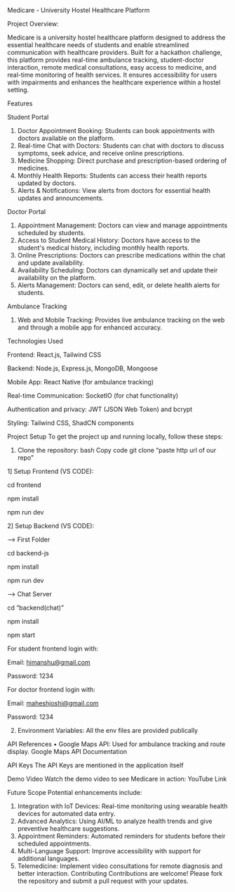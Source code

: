 Medicare - University Hostel Healthcare Platform

Project Overview:

Medicare is a university hostel healthcare platform designed to address the essential healthcare needs of students and enable streamlined communication with healthcare providers. Built for a hackathon challenge, this platform provides real-time ambulance tracking, student-doctor interaction, remote medical consultations, easy access to medicine, and real-time monitoring of health services. It ensures accessibility for users with impairments and enhances the healthcare experience within a hostel setting.

Features

Student Portal
1.	Doctor Appointment Booking: Students can book appointments with doctors available on the platform.
2.	Real-time Chat with Doctors: Students can chat with doctors to discuss symptoms, seek advice, and receive online prescriptions.
3.	Medicine Shopping: Direct purchase and prescription-based ordering of medicines.
4.	Monthly Health Reports: Students can access their health reports updated by doctors.
5.	Alerts & Notifications: View alerts from doctors for essential health updates and announcements.

Doctor Portal
1.	Appointment Management: Doctors can view and manage appointments scheduled by students.
2.	Access to Student Medical History: Doctors have access to the student's medical history, including monthly health reports.
3.	Online Prescriptions: Doctors can prescribe medications within the chat and update availability.
4.	Availability Scheduling: Doctors can dynamically set and update their availability on the platform.
5.	Alerts Management: Doctors can send, edit, or delete health alerts for students.

Ambulance Tracking
1.	Web and Mobile Tracking: Provides live ambulance tracking on the web and through a mobile app for enhanced accuracy.

Technologies Used

Frontend: 
React.js, Tailwind CSS


Backend: 
Node.js, Express.js, MongoDB, Mongoose


Mobile App: 
React Native (for ambulance tracking)

Real-time Communication: 
SocketIO (for chat functionality)

Authentication and privacy: 
JWT (JSON Web Token) and bcrypt


Styling: 
Tailwind CSS, ShadCN components

Project Setup
To get the project up and running locally, follow these steps:

1.	Clone the repository:
bash
Copy code
git clone “paste http url of our repo”

1] Setup Frontend (VS CODE):

cd frontend

npm install

npm run dev

2] Setup Backend (VS CODE):

--> First Folder

cd backend-js

npm install

npm run dev


--> Chat Server

cd “backend(chat)”

npm install

npm start


For student frontend login with: 

Email: himanshu@gmail.com

Password: 1234

For doctor frontend login with:

Email: maheshjoshi@gmail.com

Password: 1234

2. Environment Variables: All the env files are provided publically

API References
•	Google Maps API: Used for ambulance tracking and route display. Google Maps API Documentation

API Keys
The API Keys are mentioned in the application itself

Demo Video
Watch the demo video to see Medicare in action: YouTube Link

Future Scope
Potential enhancements include:
1.	Integration with IoT Devices: Real-time monitoring using wearable health devices for automated data entry.
2.	Advanced Analytics: Using AI/ML to analyze health trends and give preventive healthcare suggestions.
3.	Appointment Reminders: Automated reminders for students before their scheduled appointments.
4.	Multi-Language Support: Improve accessibility with support for additional languages.
5.	Telemedicine: Implement video consultations for remote diagnosis and better interaction.
Contributing
Contributions are welcome! Please fork the repository and submit a pull request with your updates.

